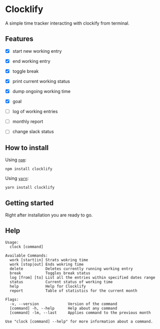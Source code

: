 # Clocklify

A simple time tracker interacting with clockify from terminal.

## Features

- [x] start new working entry
- [x] end working entry
- [x] toggle break
- [x] print current working status
- [x] dump ongoing working time

- [x] goal
- [ ] log of working entries
- [ ] monthly report
- [ ] change slack status

## How to install

Using [`npm`](https://www.npmjs.com):

```
npm install clocklify
```

Using [`yarn`](https://yarnpkg.com):

```
yarn install clocklify
```

## Getting started

Right after installation you are ready to go.

## Help

```
Usage:
  clock [command]

Available Commands:
  work [start|in] Strats wokring time
  work [stop|out] Ends wokring time
  delete          Deletes currently running working entry
  break           Toggles break status
  log [from] [to] List all the entries within specified dates range
  status          Current status of working time
  help            Help for Clocklify
  report          Table of statistics for the current month

Flags:
  -v, --version             Version of the command
  [command] -h, --help      Help about any command
  [command] -lm, --last     Applies command to the previous month

Use "clock [command] --help" for more information about a command.
```
